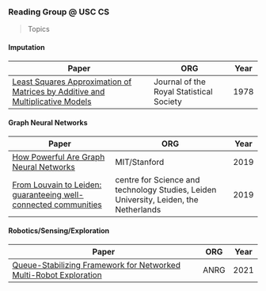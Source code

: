 ### Reading Group @ USC CS

> Topics

#### Imputation
| Paper | ORG | Year |
|-------|---------|------|
|[Least Squares Approximation of Matrices by Additive and Multiplicative Models](https://www.jstor.org/stable/2984755)| Journal of the Royal Statistical Society | 1978|


#### Graph Neural Networks
| Paper | ORG | Year |
|-------|---------|------|
|[How Powerful Are Graph Neural Networks](https://arxiv.org/pdf/1810.00826.pdf)| MIT/Stanford | 2019|
|[From Louvain to Leiden: guaranteeing well-connected communities](https://www.nature.com/articles/s41598-019-41695-z.pdf)| centre for Science and technology Studies, Leiden University, Leiden, the Netherlands|2019|


#### Robotics/Sensing/Exploration
| Paper | ORG | Year |
|-------|---------|------|
| [Queue-Stabilizing Framework for Networked Multi-Robot Exploration](http://anrg.usc.edu/www/papers/FINAL_Queue_stabilizing_distributed_online_controller.pdf) | ANRG | 2021|
